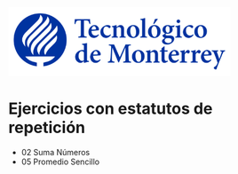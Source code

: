 ![Tec de Monterrey](images/logotecmty.png)
# Ejercicios con estatutos de repetición

- 02 Suma Números
- 05 Promedio Sencillo
